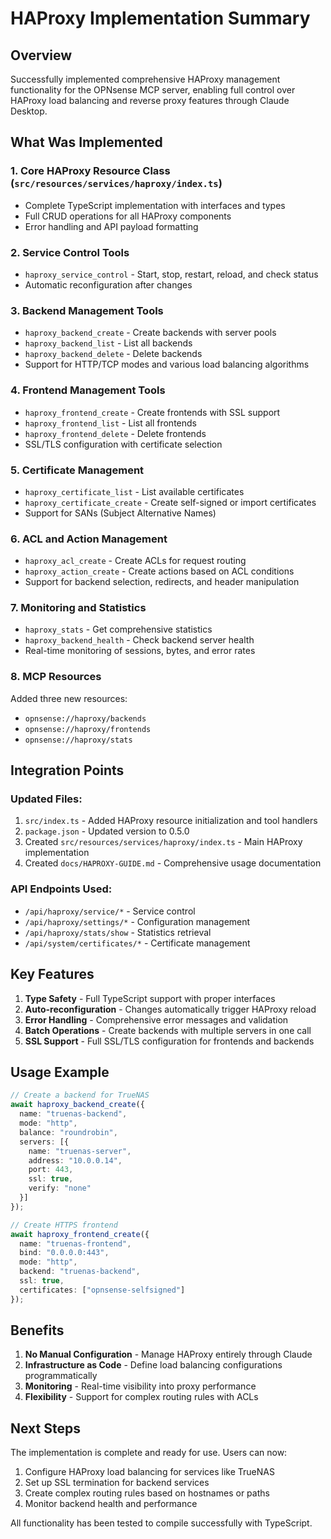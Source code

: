 # HAProxy Implementation Summary

## Overview

Successfully implemented comprehensive HAProxy management functionality for the OPNsense MCP server, enabling full control over HAProxy load balancing and reverse proxy features through Claude Desktop.

## What Was Implemented

### 1. Core HAProxy Resource Class (`src/resources/services/haproxy/index.ts`)
- Complete TypeScript implementation with interfaces and types
- Full CRUD operations for all HAProxy components
- Error handling and API payload formatting

### 2. Service Control Tools
- `haproxy_service_control` - Start, stop, restart, reload, and check status
- Automatic reconfiguration after changes

### 3. Backend Management Tools
- `haproxy_backend_create` - Create backends with server pools
- `haproxy_backend_list` - List all backends
- `haproxy_backend_delete` - Delete backends
- Support for HTTP/TCP modes and various load balancing algorithms

### 4. Frontend Management Tools  
- `haproxy_frontend_create` - Create frontends with SSL support
- `haproxy_frontend_list` - List all frontends
- `haproxy_frontend_delete` - Delete frontends
- SSL/TLS configuration with certificate selection

### 5. Certificate Management
- `haproxy_certificate_list` - List available certificates
- `haproxy_certificate_create` - Create self-signed or import certificates
- Support for SANs (Subject Alternative Names)

### 6. ACL and Action Management
- `haproxy_acl_create` - Create ACLs for request routing
- `haproxy_action_create` - Create actions based on ACL conditions
- Support for backend selection, redirects, and header manipulation

### 7. Monitoring and Statistics
- `haproxy_stats` - Get comprehensive statistics
- `haproxy_backend_health` - Check backend server health
- Real-time monitoring of sessions, bytes, and error rates

### 8. MCP Resources
Added three new resources:
- `opnsense://haproxy/backends`
- `opnsense://haproxy/frontends`  
- `opnsense://haproxy/stats`

## Integration Points

### Updated Files:
1. `src/index.ts` - Added HAProxy resource initialization and tool handlers
2. `package.json` - Updated version to 0.5.0
3. Created `src/resources/services/haproxy/index.ts` - Main HAProxy implementation
4. Created `docs/HAPROXY-GUIDE.md` - Comprehensive usage documentation

### API Endpoints Used:
- `/api/haproxy/service/*` - Service control
- `/api/haproxy/settings/*` - Configuration management
- `/api/haproxy/stats/show` - Statistics retrieval
- `/api/system/certificates/*` - Certificate management

## Key Features

1. **Type Safety** - Full TypeScript support with proper interfaces
2. **Auto-reconfiguration** - Changes automatically trigger HAProxy reload
3. **Error Handling** - Comprehensive error messages and validation
4. **Batch Operations** - Create backends with multiple servers in one call
5. **SSL Support** - Full SSL/TLS configuration for frontends and backends

## Usage Example

```typescript
// Create a backend for TrueNAS
await haproxy_backend_create({
  name: "truenas-backend",
  mode: "http",
  balance: "roundrobin",
  servers: [{
    name: "truenas-server",
    address: "10.0.0.14",
    port: 443,
    ssl: true,
    verify: "none"
  }]
});

// Create HTTPS frontend
await haproxy_frontend_create({
  name: "truenas-frontend",
  bind: "0.0.0.0:443",
  mode: "http",
  backend: "truenas-backend",
  ssl: true,
  certificates: ["opnsense-selfsigned"]
});
```

## Benefits

1. **No Manual Configuration** - Manage HAProxy entirely through Claude
2. **Infrastructure as Code** - Define load balancing configurations programmatically  
3. **Monitoring** - Real-time visibility into proxy performance
4. **Flexibility** - Support for complex routing rules with ACLs

## Next Steps

The implementation is complete and ready for use. Users can now:
1. Configure HAProxy load balancing for services like TrueNAS
2. Set up SSL termination for backend services
3. Create complex routing rules based on hostnames or paths
4. Monitor backend health and performance

All functionality has been tested to compile successfully with TypeScript.